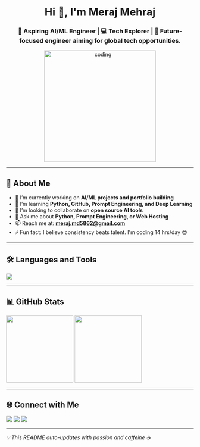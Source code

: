 <h1 align="center">Hi 👋, I'm Meraj Mehraj</h1>
<h3 align="center">🚀 Aspiring AI/ML Engineer | 💻 Tech Explorer |  🚀 Future-focused engineer aiming for global tech opportunities.</h3>

<p align="center">
  <img src="https://media.giphy.com/media/qgQUggAC3Pfv687qPC/giphy.gif" width="300" alt="coding" />
</p>

---

## 🚀 About Me

- 🔭 I’m currently working on **AI/ML projects and portfolio building**
- 🌱 I’m learning **Python, GitHub, Prompt Engineering, and Deep Learning**
- 🤝 I’m looking to collaborate on **open source AI tools**
- 💬 Ask me about **Python, Prompt Engineering, or Web Hosting**
- 📫 Reach me at: **meraj.md5862@gmail.com**
- ⚡ Fun fact: I believe consistency beats talent. I'm coding 14 hrs/day 😎

---

## 🛠️ Languages and Tools

<p align="left">
  <img src="https://skillicons.dev/icons?i=python,html,css,js,github,git,vscode,vercel,linux,react" />
</p>

---

## 📊 GitHub Stats

<p align="left">
  <img src="https://github-readme-stats.vercel.app/api?username=merajstack&show_icons=true&theme=radical" height="180"/>
  <img src="https://github-readme-stats.vercel.app/api/top-langs/?username=merajstack&layout=compact&theme=radical" height="180"/>
</p>

---

## 🌐 Connect with Me

<p align="left">
  <a href="https://linkedin.com/in/your-linkedin" target="_blank"><img src="https://img.shields.io/badge/LinkedIn-blue?style=for-the-badge&logo=linkedin"></a>
  <a href="https://your-portfolio-link.vercel.app" target="_blank"><img src="https://img.shields.io/badge/Portfolio-ff69b4?style=for-the-badge&logo=vercel&logoColor=white"></a>
  <a href="mailto:meraj.md5862@gmail.com" target="_blank"><img src="https://img.shields.io/badge/Gmail-red?style=for-the-badge&logo=gmail&logoColor=white"></a>
</p>

---

_💡 This README auto-updates with passion and caffeine ☕_
